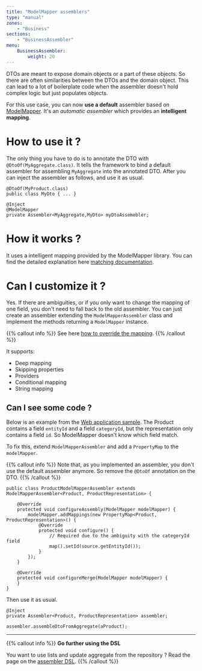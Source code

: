 ```yaml
---
title: "ModelMapper assemblers"
type: "manual"
zones:
    - "Business"
sections:
    - "BusinessAssembler"
menu:
    BusinessAssembler:
        weight: 20
---
```


DTOs are meant to expose domain objects or a part of these objects.
So there are often similarities between the DTOs and the domain
object.
This can lead to a lot of boilerplate code when the assembler doesn't
hold complex logic but just populates objects.

For this use case, you can now **use a default** assembler based on
[ModelMapper](http://modelmapper.org/). It's an *automatic assembler*
which provides an **intelligent mapping**.

# How to use it ?

The only thing you have to do is to annotate the DTO with
`@DtoOf(MyAggregate.class)`. It tells the framework to bind a default
assembler for assembling `MyAggregate` into the annotated DTO.
After you can inject the assembler as follows, and use it as usual.

```
@DtoOf(MyProduct.class)
public class MyDto { ... }
```

```
@Inject
@ModelMapper
private Assembler<MyAggregate,MyDto> myDtoAssemebler;
```

# How it works ?

It uses a intelligent mapping provided by the ModelMapper library.
You can find the detailed explanation here
[matching documentation](http://modelmapper.org/user-manual/how-it-works/).

# Can I customize it ?

Yes. If there are ambiguities, or if you only want to change the mapping of
one field, you don't need to fall back to the old assembler. You can
just create an assembler extending the `ModelMapperAssembler` class and
implement the methods returning a `ModelMapper` instance.

{{% callout info %}}
See here [how to override the mapping](http://modelmapper.org/user-manual/property-mapping/).
{{% /callout %}}

It supports:

 - Deep mapping
 - Skipping properties
 - Providers
 - Conditional mapping
 - String mapping

## Can I see some code ?

Below is an example from the [Web application sample](https://github.com/seedstack/store-webapp-sample). 
The Product contains a field `entityId` and a field `categoryId`, but the representation only contains a field
`id`. So ModelMapper doesn't know which field match.

To fix this, extend `ModelMapperAssembler` and add a `PropertyMap` to the `modelMapper`.

{{% callout info %}}
Note that, as you implemented an assembler, you don't use the default
assembler anymore. So remove the `@DtoOf` annotation on the DTO.
{{% /callout %}}

```
public class ProductModelMapperAssembler extends ModelMapperAssembler<Product, ProductRepresentation> {

    @Override
    protected void configureAssembly(ModelMapper modelMapper) {
        modelMapper.addMappings(new PropertyMap<Product, ProductRepresentation>() {
            @Override
            protected void configure() {
                // Required due to the ambiguity with the categoryId field
                map().setId(source.getEntityId()); 
            }
        });
    }

    @Override
    protected void configureMerge(ModelMapper modelMapper) {
    }
}
```

Then use it as usual.

```
@Inject
private Assembler<Product, ProductRepresentation> assembler;
```

```
assembler.assembleDtoFromAggregate(aProduct);
```

---

{{% callout info %}}
**Go further using the DSL**

You want to use lists and update aggregate from the repository ?
Read the page on the [assembler DSL](/docs/business/manual/assembler/fluent-assembler/).
{{% /callout %}}
